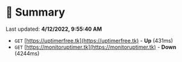 # 📖 Summary
Last updated: **4/12/2022, 9:55:40 AM**

- `GET` [https://uptimerfree.tk](https://uptimerfree.tk) - **Up** (431ms)
- `GET` [https://monitoruptimer.tk](https://monitoruptimer.tk) - **Down** (4244ms)
